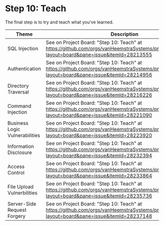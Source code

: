 # Step 10: Teach

The final step is to try and teach what you've learned.

| Theme | Description |
| --- | --- |
| SQL Injection | See on Project Board: "Step 10: Teach" at https://github.com/orgs/vanHeemstraSystems/projects/18/views/1?layout=board&pane=issue&itemId=28213555 |
| Authentication | See on Project Board: "Step 10: Teach" at https://github.com/orgs/vanHeemstraSystems/projects/19/views/1?layout=board&pane=issue&itemId=28214956 |
| Directory Traversal | See on Project Board: "Step 10: Teach" at https://github.com/orgs/vanHeemstraSystems/projects/20/views/1?layout=board&pane=issue&itemId=28216226 |
| Command Injection | See on Project Board: "Step 10: Teach" at https://github.com/orgs/vanHeemstraSystems/projects/21/views/1?layout=board&pane=issue&itemId=28221090 |
| Business Logic Vulnerabilities | See on Project Board: "Step 10: Teach" at https://github.com/orgs/vanHeemstraSystems/projects/22/views/1?layout=board&pane=issue&itemId=28223920 |
| Information Disclosure | See on Project Board: "Step 10: Teach" at https://github.com/orgs/vanHeemstraSystems/projects/23/views/1?layout=board&pane=issue&itemId=28232394 |
| Access Control | See on Project Board: "Step 10: Teach" at https://github.com/orgs/vanHeemstraSystems/projects/24/views/1?layout=board&pane=issue&itemId=28233864 |
| File Upload Vulnerbilities | See on Project Board: "Step 10: Teach" at https://github.com/orgs/vanHeemstraSystems/projects/25/views/1?layout=board&pane=issue&itemId=28235736 |
| Server-Side Request Forgery | See on Project Board: "Step 10: Teach" at https://github.com/orgs/vanHeemstraSystems/projects/26/views/1?layout=board&pane=issue&itemId=28237148 |
